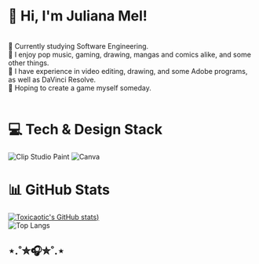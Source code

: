 # 🌸 Hi, I'm Juliana Mel!
<br/>
📖 Currently studying Software Engineering.<br/>
🌿 I enjoy pop music, gaming, drawing, mangas and comics alike, and some other things.<br/>
🌾 I have experience in video editing, drawing, and some Adobe programs, as well as DaVinci Resolve. <br/>
🌱 Hoping to create a game myself someday.<br/><br/>

# 💻 Tech & Design Stack
![Clip Studio Paint](https://img.shields.io/badge/ClipStudioPaint-%23CFD3D3.svg?style=for-the-badge&logo=ClipStudioPaint&logoColor=white) ![Canva](https://img.shields.io/badge/Canva-%2300C4CC.svg?style=for-the-badge&logo=Canva&logoColor=white)

# 📊 GitHub Stats
[![Toxicaotic's GitHub stats](https://github-readme-stats.vercel.app/api?username=toxicaotic&show_icons=true&theme=radical))](https://github.com/anuraghazra/github-readme-stats)<br/>
![Top Langs](https://github-readme-stats.vercel.app/api/top-langs/?username=toxicaotic&layout=compact&theme=radical)

## ⋆.˚✮🎧✮˚.⋆
